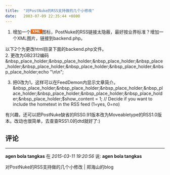 ```yaml
---
title:  "对PostNuke的RSS支持做的几个小修改"
date:   2003-07-09 22:35:44 +0800
---
```


1. 增加一个![](/images/2011/tech/xml.gif)图标，PostNuke的RSS链接太隐蔽，最好按业界标准？增加一个XML图片，链接到backend.php。  

以下2个为更改html目录下面的backend.php文件。  
2. 更改为GB2312编码  
&nbsp_place_holder;&nbsp_place_holder;&nbsp_place_holder;&nbsp_place_holder;&nbsp_place_holder;&nbsp_place_holder;&nbsp_place_holder;&nbsp_place_holder;echo "\n\n";  

3. 把0改为1，这样可以在FeedDemon内显示文章简介。  
&nbsp_place_holder;&nbsp_place_holder;&nbsp_place_holder;&nbsp_place_holder;&nbsp_place_holder;&nbsp_place_holder;&nbsp_place_holder;&nbsp_place_holder;$show_content = 1; // Decide if you want to include the hometext in the RSS feed (1=yes, 0=no)  

有兴趣，还可以把PostNuke缺省的RSS0.91版本改为Moveabletype的RSS1.0版本。改动也很简单，去查查RSS1.0的dtd就好了:)  


## 评论

*****
**agen bola tangkas** 在 *2015-03-11 19:20:56* 说: <strong>agen bola tangkas</strong>

对PostNuke的RSS支持做的几个小修改 | 郑海山的blog

